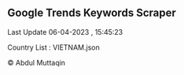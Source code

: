 

## Google Trends Keywords Scraper 
 
Last Update 06-04-2023 , 15:45:23

Country List :
VIETNAM.json



© Abdul Muttaqin 
